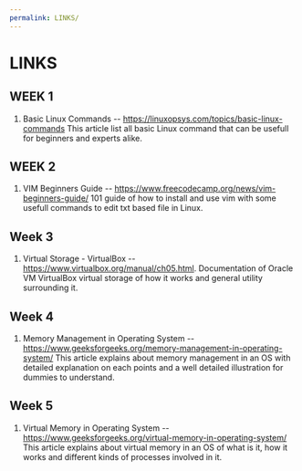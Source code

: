 ```yaml
---
permalink: LINKS/
---
```


# LINKS

## WEEK 1
1. Basic Linux Commands -- https://linuxopsys.com/topics/basic-linux-commands
This article list all basic Linux command that can be usefull for beginners and experts alike.

## WEEK 2
1. VIM Beginners Guide -- https://www.freecodecamp.org/news/vim-beginners-guide/
101 guide of how to install and use vim with some usefull commands to edit txt based file in Linux.

## Week 3
1. Virtual Storage - VirtualBox -- https://www.virtualbox.org/manual/ch05.html.
Documentation of Oracle VM VirtualBox virtual storage of how it works and general utility surrounding it.
   
## Week 4
1. Memory Management in Operating System -- https://www.geeksforgeeks.org/memory-management-in-operating-system/
This article explains about memory management in an OS with detailed explanation on each points and a well detailed illustration for dummies to understand.

## Week 5
1. Virtual Memory in Operating System -- https://www.geeksforgeeks.org/virtual-memory-in-operating-system/ 
This article explains about virtual memory in an OS of what is it, how it works and different kinds of processes involved in it.

